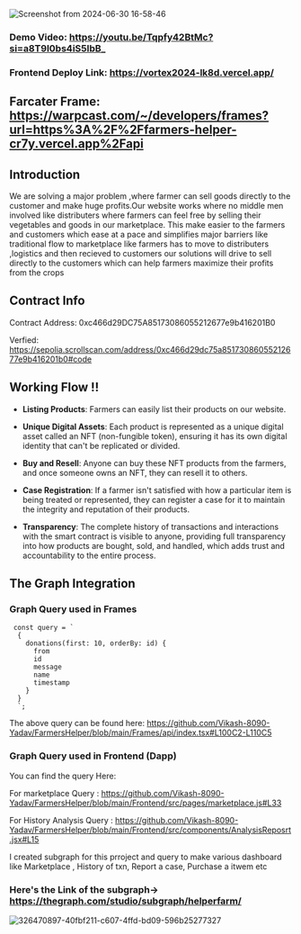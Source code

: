 ![Screenshot from 2024-06-30 16-58-46](https://github.com/Vikash-8090-Yadav/FarmersHelper/assets/85225156/8b3065a0-cd78-43a4-895a-33d20a4b8b54)




### Demo Video: https://youtu.be/Tqpfy42BtMc?si=a8T9l0bs4iS5lbB_

### Frontend Deploy Link: https://vortex2024-lk8d.vercel.app/


## Farcater Frame:  https://warpcast.com/~/developers/frames?url=https%3A%2F%2Ffarmers-helper-cr7y.vercel.app%2Fapi



## Introduction 

We are solving a major problem ,where farmer can sell goods directly to the customer and make huge profits.Our website works where no middle men involved 
like distributers where farmers can feel free by selling their vegetables and goods in our marketplace.
This make easier to the farmers and customers which ease at a pace and simplifies major barriers like 
traditional flow to marketplace like farmers has to move to distributers ,logistics and then recieved to customers our 
solutions will drive to sell directly to the customers which can help farmers maximize their profits from the crops


## Contract Info 

Contract Address: 0xc466d29DC75A85173086055212677e9b416201B0

Verfied: https://sepolia.scrollscan.com/address/0xc466d29dc75a85173086055212677e9b416201b0#code



## Working Flow !!

- **Listing Products**: Farmers can easily list their products on our website.

- **Unique Digital Assets**: Each product is represented as a unique digital asset called an NFT (non-fungible token), ensuring it has its own digital identity that can't be replicated or divided.

- **Buy and Resell**: Anyone can buy these NFT products from the farmers, and once someone owns an NFT, they can resell it to others.

- **Case Registration**: If a farmer isn't satisfied with how a particular item is being treated or represented, they can register a case for it to maintain the integrity and reputation of their products.

- **Transparency**: The complete history of transactions and interactions with the smart contract is visible to anyone, providing full transparency into how products are bought, sold, and handled, which adds trust and accountability to the entire process.


## The Graph Integration


### Graph Query used in Frames 

```
 const query = `
  {
    donations(first: 10, orderBy: id) {
      from
      id
      message
      name
      timestamp
    }
  }
  `;
```

The above query can be found here: https://github.com/Vikash-8090-Yadav/FarmersHelper/blob/main/Frames/api/index.tsx#L100C2-L110C5


### Graph Query used in Frontend (Dapp)

You can  find the query  Here: 

For marketplace Query : https://github.com/Vikash-8090-Yadav/FarmersHelper/blob/main/Frontend/src/pages/marketplace.js#L33

For  History Analysis Query : https://github.com/Vikash-8090-Yadav/FarmersHelper/blob/main/Frontend/src/components/AnalysisReposrt.jsx#L15




I created subgraph for this prroject and query  to make various dashboard like Marketplace , History of txn, Report a case, Purchase a  itwem etc

### Here's the Link of the subgraph-> https://thegraph.com/studio/subgraph/helperfarm/

![326470897-40fbf211-c607-4ffd-bd09-596b25277327](https://github.com/Vikash-8090-Yadav/FarmersHelper/assets/85225156/3b017506-74b9-4cd6-a3a3-c883e450286d)


